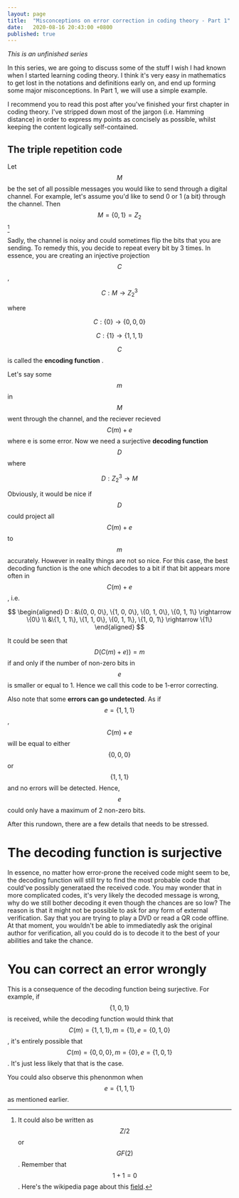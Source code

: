```yaml
---
layout: page
title:  "Misconceptions on error correction in coding theory - Part 1"
date:   2020-08-16 20:43:00 +0800
published: true
---
```


_This is an unfinished series_ 

In this series, we are going to discuss some of the stuff I wish I had known when  I started learning coding theory. I think it's very easy in mathematics to get lost in the notations and definitions early on, and end up forming some major misconceptions. In Part 1, we will use a simple example.

I recommend you to read this post after you've finished your first chapter in coding theory. I've stripped down most of the jargon (i.e. Hamming distance) in order to express my points as concisely as possible, whilst keeping the content logically self-contained.

## The triple repetition code

Let $$M$$ be the set of all possible messages you would like to send through a digital channel. For example, let's assume you'd like to send 0 or 1 (a bit) through the channel. Then $$M = \{0, 1\} = Z_2$$ [^Z_2]

Sadly, the channel is noisy and could sometimes flip the bits that you are sending. To remedy this, you decide to repeat every bit by 3 times. In essence, you are creating an injective projection $$C$$, 

$$ C : M \rightarrow Z_2^3 $$

where

$$ C : \{0\} \rightarrow \{0, 0, 0\} $$

$$ C : \{1\} \rightarrow \{1, 1, 1\} $$

$$C$$ is called the **encoding function** . 

Let's say some $$m$$ in $$M$$ went through the channel, and the reciever recieved $$C(m) + e$$ where e is some error. Now we need a surjective **decoding function** $$D$$ where 

$$ D : Z_2^3 \rightarrow M$$

Obviously, it would be nice if $$D$$ could project all $$C(m) + e$$ to $$m$$ accurately. However in reality things are not so nice. For this case, the best decoding function is the one which decodes to a bit if that bit appears more often in $$C(m) + e$$, i.e.

$$ 
\begin{aligned} 
D : &\{0, 0, 0\}, \{1, 0, 0\}, \{0, 1, 0\}, \{0, 1, 1\} \rightarrow \{0\} \\ 
&\{1, 1, 1\}, \{1, 1, 0\}, \{0, 1, 1\}, \{1, 0, 1\} \rightarrow \{1\}  
\end{aligned}
$$

It could be seen that $$ D(C(m)+e)) = m$$ if and only if the number of non-zero bits in $$e$$ is smaller or equal to 1. Hence we call this code to be 1-error correcting.

Also note that some **errors can go undetected**. As if $$e = \{1, 1, 1\} $$, $$C(m) + e$$ will be equal to either $$\{0, 0, 0\}$$ or $$\{1, 1, 1\}$$ and no errors will be detected. Hence, $$e$$ could only have a maximum of 2 non-zero bits.

After this rundown, there are a few details that needs to be stressed.

# The decoding function is surjective

In essence, no matter how error-prone the received code might seem to be, the decoding function will still try to find the most probable code that could've possibly generataed the received code. You may wonder that in more complicated codes, it's very likely the decoded message is wrong, why do we still bother decoding it even though the chances are so low? The reason is that it might not be possible to ask for any form of external verification. Say that you are trying to play a DVD or read a QR code offline. At that moment, you wouldn't be able to immediatedly ask the original author for verification, all you could do is to decode it to the best of your abilities and take the chance.

# You can correct an error wrongly

This is a consequence of the decoding function being surjective. For example, if $$\{1, 0, 1\}$$ is received, while the decoding function would think that $$C(m) = \{1, 1, 1\}, m = \{1\},  e = \{0, 1, 0\}$$, it's entirely possible that $$C(m) = \{0, 0, 0\}, m = \{0\},  e = \{1, 0, 1\} $$. It's just less likely that that is the case.

You could also observe this phenonmon when $$e = \{1, 1, 1\}$$ as mentioned earlier.


[^Z_2]: It could also be written as $$Z/2$$ or $$GF(2)$$. Remember that $$1 + 1 = 0$$. Here's the wikipedia page about this [field](https://en.wikipedia.org/wiki/GF(2)).

